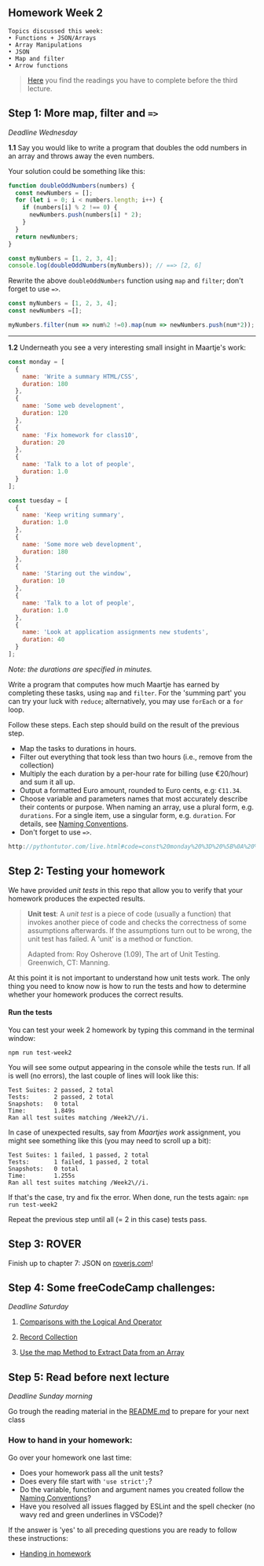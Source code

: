 ## Homework Week 2

```
Topics discussed this week:
• Functions + JSON/Arrays
• Array Manipulations
• JSON
• Map and filter
• Arrow functions
```

> [Here](/Week3/README.md) you find the readings you have to complete before the third lecture.

## Step 1: More map, filter and `=>`

_Deadline Wednesday_

**1.1** Say you would like to write a program that doubles the odd numbers in an array and throws away the even numbers.

Your solution could be something like this:

```js
function doubleOddNumbers(numbers) {
  const newNumbers = [];
  for (let i = 0; i < numbers.length; i++) {
    if (numbers[i] % 2 !== 0) {
      newNumbers.push(numbers[i] * 2);
    }
  }
  return newNumbers;
}

const myNumbers = [1, 2, 3, 4];
console.log(doubleOddNumbers(myNumbers)); // ==> [2, 6]
```

Rewrite the above `doubleOddNumbers` function using `map` and `filter`; don't forget to use `=>`.


```js 
const myNumbers = [1, 2, 3, 4];
const newNumbers =[];

myNumbers.filter(num => num%2 !=0).map(num => newNumbers.push(num*2));

```
---

**1.2** Underneath you see a very interesting small insight in Maartje's work:

```js
const monday = [
  {
    name: 'Write a summary HTML/CSS',
    duration: 180
  },
  {
    name: 'Some web development',
    duration: 120
  },
  {
    name: 'Fix homework for class10',
    duration: 20
  },
  {
    name: 'Talk to a lot of people',
    duration: 1.0
  }
];

const tuesday = [
  {
    name: 'Keep writing summary',
    duration: 1.0
  },
  {
    name: 'Some more web development',
    duration: 180
  },
  {
    name: 'Staring out the window',
    duration: 10
  },
  {
    name: 'Talk to a lot of people',
    duration: 1.0
  },
  {
    name: 'Look at application assignments new students',
    duration: 40
  }
];
```

_Note: the durations are specified in minutes._

Write a program that computes how much Maartje has earned by completing these tasks, using `map` and `filter`. For the 'summing part' you can try your luck with `reduce`; alternatively, you may use `forEach` or a `for` loop.

Follow these steps. Each step should build on the result of the previous step.

- Map the tasks to durations in hours.
- Filter out everything that took less than two hours (i.e., remove from the collection)
- Multiply the each duration by a per-hour rate for billing (use €20/hour) and sum it all up.
- Output a formatted Euro amount, rounded to Euro cents, e.g: `€11.34`.
- Choose variable and parameters names that most accurately describe their contents or purpose. When naming an array, use a plural form, e.g. `durations`. For a single item, use a singular form, e.g. `duration`. For details, see [Naming Conventions](https://github.com/HackYourFuture/fundamentals/blob/master/fundamentals/naming_conventions.md).
- Don't forget to use `=>`.

```js
http://pythontutor.com/live.html#code=const%20monday%20%3D%20%5B%0A%20%20%7B%0A%20%20%20%20name%3A%20'Write%20a%20summary%20HTML/CSS',%0A%20%20%20%20duration%3A%20180%0A%20%20%7D,%0A%20%20%7B%0A%20%20%20%20name%3A%20'Some%20web%20development',%0A%20%20%20%20duration%3A%20120%0A%20%20%7D,%0A%20%20%7B%0A%20%20%20%20name%3A%20'Fix%20homework%20for%20class10',%0A%20%20%20%20duration%3A%2020%0A%20%20%7D,%0A%20%20%7B%0A%20%20%20%20name%3A%20'Talk%20to%20a%20lot%20of%20people',%0A%20%20%20%20duration%3A%201.0%0A%20%20%7D%0A%5D%3B%0A%0Aconst%20tuesday%20%3D%20%5B%0A%20%20%7B%0A%20%20%20%20name%3A%20'Keep%20writing%20summary',%0A%20%20%20%20duration%3A%201.0%0A%20%20%7D,%0A%20%20%7B%0A%20%20%20%20name%3A%20'Some%20more%20web%20development',%0A%20%20%20%20duration%3A%20180%0A%20%20%7D,%0A%20%20%7B%0A%20%20%20%20name%3A%20'Staring%20out%20the%20window',%0A%20%20%20%20duration%3A%2010%0A%20%20%7D,%0A%20%20%7B%0A%20%20%20%20name%3A%20'Talk%20to%20a%20lot%20of%20people',%0A%20%20%20%20duration%3A%201.0%0A%20%20%7D,%0A%20%20%7B%0A%20%20%20%20name%3A%20'Look%20at%20application%20assignments%20new%20students',%0A%20%20%20%20duration%3A%2040%0A%20%20%7D%0A%5D%3B%0A%0A%20%20%20%20%0Aconst%20mondayDur%20%3D%20monday.map%28%28element%29%3D%3E%7B%0A%20%20%20%20%20%20return%20element.duration%3B%0A%20%20%7D%20%29.filter%28dur%20%3D%3E%20dur%3C120%29%0Aconst%20TuesdayDur%20%3D%20tuesday.map%28%28element%29%3D%3E%7B%0A%20%20%20%20%20%20return%20element.duration%3B%0A%20%20%7D%20%29.filter%28dur%20%3D%3E%20dur%3C120%29&cumulative=false&curInstr=42&heapPrimitives=nevernest&mode=display&origin=opt-live.js&py=js&rawInputLstJSON=%5B%5D&textReferences=false
```

## Step 2: Testing your homework

We have provided _unit tests_ in this repo that allow you to verify that your homework produces the expected results.

> **Unit test**: A _unit test_ is a piece of code (usually a function) that invokes another piece of code and checks the correctness of some assumptions afterwards. If the assumptions turn out to be wrong, the unit test has failed. A 'unit' is a method or function.
>
> Adapted from: Roy Osherove (1.09), The art of Unit Testing. Greenwich, CT: Manning.

At this point it is not important to understand how unit tests work. The only thing you need to know now is how to run the tests and how to determine whether your homework produces the correct results.

#### Run the tests

You can test your week 2 homework by typing this command in the terminal window:

```
npm run test-week2
```

You will see some output appearing in the console while the tests run. If all is well (no errors), the last couple of lines will look like this:

```
Test Suites: 2 passed, 2 total
Tests:       2 passed, 2 total
Snapshots:   0 total
Time:        1.849s
Ran all test suites matching /Week2\//i.
```

In case of unexpected results, say from _Maartjes work_ assignment, you might see something like this (you may need to scroll up a bit):

```
Test Suites: 1 failed, 1 passed, 2 total
Tests:       1 failed, 1 passed, 2 total
Snapshots:   0 total
Time:        1.255s
Ran all test suites matching /Week2\//i.
```

If that's the case, try and fix the error. When done, run the tests again: `npm run test-week2`

Repeat the previous step until all (= 2 in this case) tests pass.

## Step 3: ROVER

Finish up to chapter 7: JSON on [roverjs.com](http://roverjs.com/)!

## Step 4: **Some freeCodeCamp challenges:**

_Deadline Saturday_

1. [Comparisons with the Logical And Operator](https://www.freecodecamp.com/challenges/comparisons-with-the-logical-and-operator)

2. [Record Collection](https://www.freecodecamp.com/challenges/record-collection)

3. [Use the map Method to Extract Data from an Array](https://learn.freecodecamp.org/javascript-algorithms-and-data-structures/functional-programming/use-the-map-method-to-extract-data-from-an-array)

## Step 5: Read before next lecture

_Deadline Sunday morning_

Go trough the reading material in the [README.md](/Week3/README.md) to prepare for your next class

### How to hand in your homework:

Go over your homework one last time:

- Does your homework pass all the unit tests?
- Does every file start with `'use strict';`?
- Do the variable, function and argument names you created follow the [Naming Conventions](https://github.com/HackYourFuture/fundamentals/blob/master/fundamentals/naming_conventions.md)?
- Have you resolved all issues flagged by ESLint and the spell checker (no wavy red and green underlines in VSCode)?

If the answer is 'yes' to all preceding questions you are ready to follow these instructions:

- [Handing in homework](https://github.com/HackYourFuture/fundamentals/blob/master/fundamentals/homework_pr.md)
